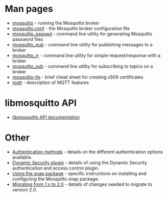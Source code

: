 <!--
.. title: Documentation
.. slug: documentation
.. date: 2020-07-06 17:25:28 UTC
.. tags:
.. category:
.. link:
.. description:
.. type: text
-->

# Man pages

* [mosquitto] - running the Mosquitto broker
* [mosquitto.conf] - the Mosquitto broker configuration file
* [mosquitto_passwd] - command line utility for generating Mosquitto password files
* [mosquitto_pub] - command line utility for publishing messages to a broker
* [mosquitto_rr] - command line utility for simple request/response with a broker
* [mosquitto_sub] - command line utility for subscribing to topics on a broker
* [mosquitto-tls] - brief cheat sheet for creating x509 certificates
* [mqtt] - description of MQTT features

# libmosquitto API

* [libmosquitto API documentation]

# Other

* [Authentication methods] - details on the different authentication options available.
* [Dynamic Security plugin] - details of using the Dynamic Security authentication and access control plugin.
* [Using the snap package] - specific instructions on installing and configuring the Mosquitto snap package.
* [Migrating from 1.x to 2.0] - details of changes needed to migrate to version 2.0.

[mosquitto]:/man/mosquitto-8.html
[mosquitto.conf]:/man/mosquitto-conf-5.html
[mosquitto_passwd]:/man/mosquitto_passwd-1.html
[mosquitto_pub]:/man/mosquitto_pub-1.html
[mosquitto_rr]:/man/mosquitto_rr-1.html
[mosquitto_sub]:/man/mosquitto_sub-1.html
[mosquitto-tls]:/man/mosquitto-tls-7.html
[mqtt]:/man/mqtt-7.html

[libmosquitto API documentation]:/api/

[Authentication methods]:/documentation/authentication-methods/
[Using the snap package]:/documentation/using-the-snap/
[Dynamic Security plugin]:/documentation/dynamic-security/
[Migrating from 1.x to 2.0]:/documentation/migrating-to-2-0/

